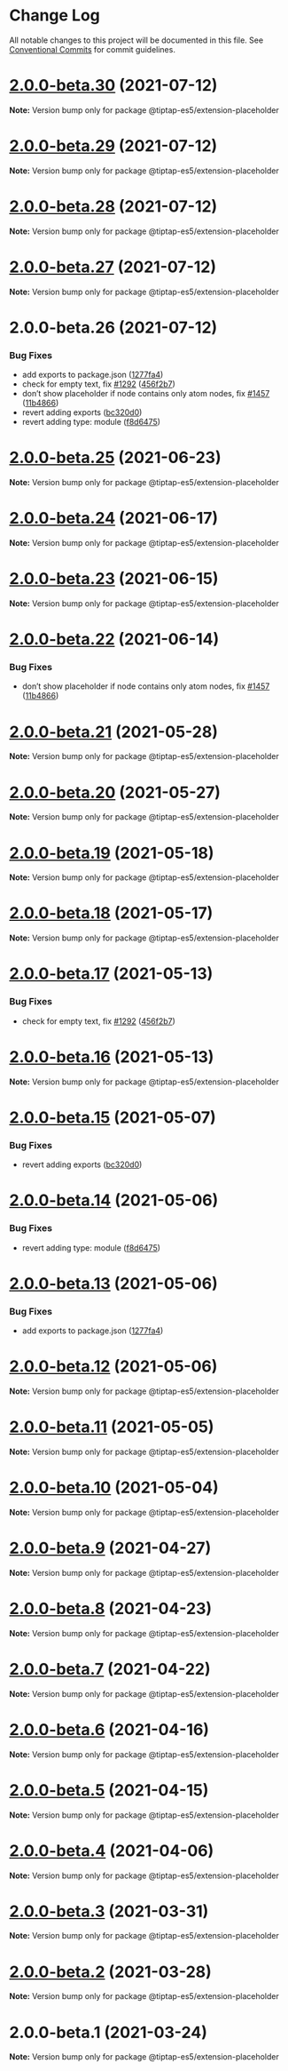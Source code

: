 # Change Log

All notable changes to this project will be documented in this file.
See [Conventional Commits](https://conventionalcommits.org) for commit guidelines.

# [2.0.0-beta.30](https://github.com/justame/tiptap/compare/@tiptap-es5/extension-placeholder@2.0.0-beta.29...@tiptap-es5/extension-placeholder@2.0.0-beta.30) (2021-07-12)

**Note:** Version bump only for package @tiptap-es5/extension-placeholder





# [2.0.0-beta.29](https://github.com/justame/tiptap/compare/@tiptap-es5/extension-placeholder@2.0.0-beta.28...@tiptap-es5/extension-placeholder@2.0.0-beta.29) (2021-07-12)

**Note:** Version bump only for package @tiptap-es5/extension-placeholder





# [2.0.0-beta.28](https://github.com/justame/tiptap/compare/@tiptap-es5/extension-placeholder@2.0.0-beta.27...@tiptap-es5/extension-placeholder@2.0.0-beta.28) (2021-07-12)

**Note:** Version bump only for package @tiptap-es5/extension-placeholder





# [2.0.0-beta.27](https://github.com/justame/tiptap/compare/@tiptap-es5/extension-placeholder@2.0.0-beta.26...@tiptap-es5/extension-placeholder@2.0.0-beta.27) (2021-07-12)

**Note:** Version bump only for package @tiptap-es5/extension-placeholder





# 2.0.0-beta.26 (2021-07-12)


### Bug Fixes

* add exports to package.json ([1277fa4](https://github.com/justame/tiptap/commit/1277fa47151e9c039508cdb219bdd0ffe647f4ee))
* check for empty text, fix [#1292](https://github.com/justame/tiptap/issues/1292) ([456f2b7](https://github.com/justame/tiptap/commit/456f2b702b146cc3f4a156a71cba8354990c02e0))
* don’t show placeholder if node contains only atom nodes, fix [#1457](https://github.com/justame/tiptap/issues/1457) ([11b4866](https://github.com/justame/tiptap/commit/11b48669482db5122bcd60dc1b65f839e77e5a48))
* revert adding exports ([bc320d0](https://github.com/justame/tiptap/commit/bc320d0b4b80b0e37a7e47a56e0f6daec6e65d98))
* revert adding type: module ([f8d6475](https://github.com/justame/tiptap/commit/f8d6475e2151faea6f96baecdd6bd75880d50d2c))





# [2.0.0-beta.25](https://github.com/ueberdosis/tiptap/compare/@tiptap-es5/extension-placeholder@2.0.0-beta.24...@tiptap-es5/extension-placeholder@2.0.0-beta.25) (2021-06-23)

**Note:** Version bump only for package @tiptap-es5/extension-placeholder

# [2.0.0-beta.24](https://github.com/ueberdosis/tiptap/compare/@tiptap-es5/extension-placeholder@2.0.0-beta.23...@tiptap-es5/extension-placeholder@2.0.0-beta.24) (2021-06-17)

**Note:** Version bump only for package @tiptap-es5/extension-placeholder

# [2.0.0-beta.23](https://github.com/ueberdosis/tiptap/compare/@tiptap-es5/extension-placeholder@2.0.0-beta.22...@tiptap-es5/extension-placeholder@2.0.0-beta.23) (2021-06-15)

**Note:** Version bump only for package @tiptap-es5/extension-placeholder

# [2.0.0-beta.22](https://github.com/ueberdosis/tiptap/compare/@tiptap-es5/extension-placeholder@2.0.0-beta.21...@tiptap-es5/extension-placeholder@2.0.0-beta.22) (2021-06-14)

### Bug Fixes

- don’t show placeholder if node contains only atom nodes, fix [#1457](https://github.com/ueberdosis/tiptap/issues/1457) ([11b4866](https://github.com/ueberdosis/tiptap/commit/11b48669482db5122bcd60dc1b65f839e77e5a48))

# [2.0.0-beta.21](https://github.com/ueberdosis/tiptap/compare/@tiptap-es5/extension-placeholder@2.0.0-beta.20...@tiptap-es5/extension-placeholder@2.0.0-beta.21) (2021-05-28)

**Note:** Version bump only for package @tiptap-es5/extension-placeholder

# [2.0.0-beta.20](https://github.com/ueberdosis/tiptap/compare/@tiptap-es5/extension-placeholder@2.0.0-beta.19...@tiptap-es5/extension-placeholder@2.0.0-beta.20) (2021-05-27)

**Note:** Version bump only for package @tiptap-es5/extension-placeholder

# [2.0.0-beta.19](https://github.com/ueberdosis/tiptap/compare/@tiptap-es5/extension-placeholder@2.0.0-beta.18...@tiptap-es5/extension-placeholder@2.0.0-beta.19) (2021-05-18)

**Note:** Version bump only for package @tiptap-es5/extension-placeholder

# [2.0.0-beta.18](https://github.com/ueberdosis/tiptap/compare/@tiptap-es5/extension-placeholder@2.0.0-beta.17...@tiptap-es5/extension-placeholder@2.0.0-beta.18) (2021-05-17)

**Note:** Version bump only for package @tiptap-es5/extension-placeholder

# [2.0.0-beta.17](https://github.com/ueberdosis/tiptap/compare/@tiptap-es5/extension-placeholder@2.0.0-beta.16...@tiptap-es5/extension-placeholder@2.0.0-beta.17) (2021-05-13)

### Bug Fixes

- check for empty text, fix [#1292](https://github.com/ueberdosis/tiptap/issues/1292) ([456f2b7](https://github.com/ueberdosis/tiptap/commit/456f2b702b146cc3f4a156a71cba8354990c02e0))

# [2.0.0-beta.16](https://github.com/ueberdosis/tiptap/compare/@tiptap-es5/extension-placeholder@2.0.0-beta.15...@tiptap-es5/extension-placeholder@2.0.0-beta.16) (2021-05-13)

**Note:** Version bump only for package @tiptap-es5/extension-placeholder

# [2.0.0-beta.15](https://github.com/ueberdosis/tiptap/compare/@tiptap-es5/extension-placeholder@2.0.0-beta.14...@tiptap-es5/extension-placeholder@2.0.0-beta.15) (2021-05-07)

### Bug Fixes

- revert adding exports ([bc320d0](https://github.com/ueberdosis/tiptap/commit/bc320d0b4b80b0e37a7e47a56e0f6daec6e65d98))

# [2.0.0-beta.14](https://github.com/ueberdosis/tiptap/compare/@tiptap-es5/extension-placeholder@2.0.0-beta.13...@tiptap-es5/extension-placeholder@2.0.0-beta.14) (2021-05-06)

### Bug Fixes

- revert adding type: module ([f8d6475](https://github.com/ueberdosis/tiptap/commit/f8d6475e2151faea6f96baecdd6bd75880d50d2c))

# [2.0.0-beta.13](https://github.com/ueberdosis/tiptap/compare/@tiptap-es5/extension-placeholder@2.0.0-beta.12...@tiptap-es5/extension-placeholder@2.0.0-beta.13) (2021-05-06)

### Bug Fixes

- add exports to package.json ([1277fa4](https://github.com/ueberdosis/tiptap/commit/1277fa47151e9c039508cdb219bdd0ffe647f4ee))

# [2.0.0-beta.12](https://github.com/ueberdosis/tiptap/compare/@tiptap-es5/extension-placeholder@2.0.0-beta.11...@tiptap-es5/extension-placeholder@2.0.0-beta.12) (2021-05-06)

**Note:** Version bump only for package @tiptap-es5/extension-placeholder

# [2.0.0-beta.11](https://github.com/ueberdosis/tiptap/compare/@tiptap-es5/extension-placeholder@2.0.0-beta.10...@tiptap-es5/extension-placeholder@2.0.0-beta.11) (2021-05-05)

**Note:** Version bump only for package @tiptap-es5/extension-placeholder

# [2.0.0-beta.10](https://github.com/ueberdosis/tiptap/compare/@tiptap-es5/extension-placeholder@2.0.0-beta.9...@tiptap-es5/extension-placeholder@2.0.0-beta.10) (2021-05-04)

**Note:** Version bump only for package @tiptap-es5/extension-placeholder

# [2.0.0-beta.9](https://github.com/ueberdosis/tiptap/compare/@tiptap-es5/extension-placeholder@2.0.0-beta.8...@tiptap-es5/extension-placeholder@2.0.0-beta.9) (2021-04-27)

**Note:** Version bump only for package @tiptap-es5/extension-placeholder

# [2.0.0-beta.8](https://github.com/ueberdosis/tiptap/compare/@tiptap-es5/extension-placeholder@2.0.0-beta.7...@tiptap-es5/extension-placeholder@2.0.0-beta.8) (2021-04-23)

**Note:** Version bump only for package @tiptap-es5/extension-placeholder

# [2.0.0-beta.7](https://github.com/ueberdosis/tiptap/compare/@tiptap-es5/extension-placeholder@2.0.0-beta.6...@tiptap-es5/extension-placeholder@2.0.0-beta.7) (2021-04-22)

**Note:** Version bump only for package @tiptap-es5/extension-placeholder

# [2.0.0-beta.6](https://github.com/ueberdosis/tiptap/compare/@tiptap-es5/extension-placeholder@2.0.0-beta.5...@tiptap-es5/extension-placeholder@2.0.0-beta.6) (2021-04-16)

**Note:** Version bump only for package @tiptap-es5/extension-placeholder

# [2.0.0-beta.5](https://github.com/ueberdosis/tiptap/compare/@tiptap-es5/extension-placeholder@2.0.0-beta.4...@tiptap-es5/extension-placeholder@2.0.0-beta.5) (2021-04-15)

**Note:** Version bump only for package @tiptap-es5/extension-placeholder

# [2.0.0-beta.4](https://github.com/ueberdosis/tiptap/compare/@tiptap-es5/extension-placeholder@2.0.0-beta.3...@tiptap-es5/extension-placeholder@2.0.0-beta.4) (2021-04-06)

**Note:** Version bump only for package @tiptap-es5/extension-placeholder

# [2.0.0-beta.3](https://github.com/ueberdosis/tiptap/compare/@tiptap-es5/extension-placeholder@2.0.0-beta.2...@tiptap-es5/extension-placeholder@2.0.0-beta.3) (2021-03-31)

**Note:** Version bump only for package @tiptap-es5/extension-placeholder

# [2.0.0-beta.2](https://github.com/ueberdosis/tiptap/compare/@tiptap-es5/extension-placeholder@2.0.0-beta.1...@tiptap-es5/extension-placeholder@2.0.0-beta.2) (2021-03-28)

**Note:** Version bump only for package @tiptap-es5/extension-placeholder

# 2.0.0-beta.1 (2021-03-24)

**Note:** Version bump only for package @tiptap-es5/extension-placeholder
